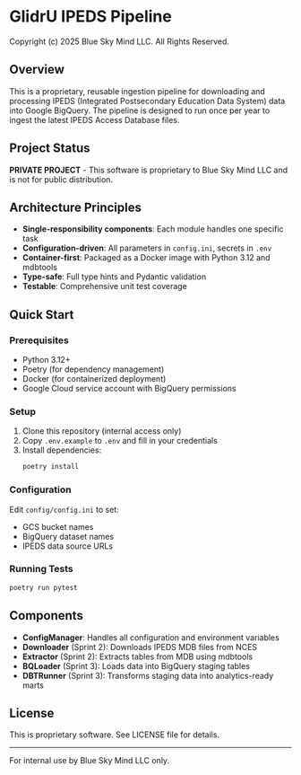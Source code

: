 # GlidrU IPEDS Pipeline

Copyright (c) 2025 Blue Sky Mind LLC. All Rights Reserved.

## Overview

This is a proprietary, reusable ingestion pipeline for downloading and processing IPEDS (Integrated Postsecondary Education Data System) data into Google BigQuery. The pipeline is designed to run once per year to ingest the latest IPEDS Access Database files.

## Project Status

**PRIVATE PROJECT** - This software is proprietary to Blue Sky Mind LLC and is not for public distribution.

## Architecture Principles

- **Single-responsibility components**: Each module handles one specific task
- **Configuration-driven**: All parameters in `config.ini`, secrets in `.env`
- **Container-first**: Packaged as a Docker image with Python 3.12 and mdbtools
- **Type-safe**: Full type hints and Pydantic validation
- **Testable**: Comprehensive unit test coverage

## Quick Start

### Prerequisites

- Python 3.12+
- Poetry (for dependency management)
- Docker (for containerized deployment)
- Google Cloud service account with BigQuery permissions

### Setup

1. Clone this repository (internal access only)
2. Copy `.env.example` to `.env` and fill in your credentials
3. Install dependencies:
   ```bash
   poetry install
   ```

### Configuration

Edit `config/config.ini` to set:
- GCS bucket names
- BigQuery dataset names
- IPEDS data source URLs

### Running Tests

```bash
poetry run pytest
```

## Components

- **ConfigManager**: Handles all configuration and environment variables
- **Downloader** (Sprint 2): Downloads IPEDS MDB files from NCES
- **Extractor** (Sprint 2): Extracts tables from MDB using mdbtools
- **BQLoader** (Sprint 3): Loads data into BigQuery staging tables
- **DBTRunner** (Sprint 3): Transforms staging data into analytics-ready marts

## License

This is proprietary software. See LICENSE file for details.

---

For internal use by Blue Sky Mind LLC only.
